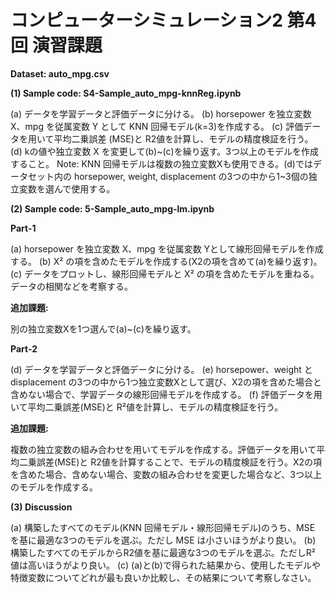 # コンピューターシミュレーション2 第4回 演習課題

**Dataset: auto_mpg.csv**

**(1) Sample code: S4-Sample_auto_mpg-knnReg.ipynb**

(a) データを学習データと評価データに分ける。
(b) horsepower を独立変数 X、mpg を従属変数 Y として KNN 回帰モデル(k=3)を作成する。
(c) 評価データを用いて平均二乗誤差 (MSE)と R2値を計算し、モデルの精度検証を行う。
(d) kの値や独立変数 X を変更して(b)~(c)を繰り返す。3つ以上のモデルを作成すること。
Note: KNN 回帰モデルは複数の独立変数Xも使用できる。(d)ではデータセット内の horsepower, weight, displacement の3つの中から1~3個の独立変数を選んで使用する。

**(2) Sample code: 5-Sample_auto_mpg-lm.ipynb**

**Part-1**

(a) horsepower を独立変数 X、mpg を従属変数 Yとして線形回帰モデルを作成する。
(b) X² の項を含めたモデルを作成する(X2の項を含めて(a)を繰り返す)。
(c) データをプロットし、線形回帰モデルと X² の項を含めたモデルを重ねる。データの相関などを考察する。

**追加課題:**

別の独立変数Xを1つ選んで(a)~(c)を繰り返す。

**Part-2**

(d) データを学習データと評価データに分ける。
(e) horsepower、weight と displacement の3つの中から1つ独立変数Xとして選び、X2の項を含めた場合と含めない場合で、学習データの線形回帰モデルを作成する。
(f) 評価データを用いて平均二乗誤差(MSE)と R²値を計算し、モデルの精度検証を行う。

**追加課題:**

複数の独立変数の組み合わせを用いてモデルを作成する。評価データを用いて平均二乗誤差(MSE)と R2値を計算することで、モデルの精度検証を行う。X2の項を含めた場合、含めない場合、変数の組み合わせを変更した場合など、3つ以上のモデルを作成する。

**(3) Discussion**

(a) 構築したすべてのモデル(KNN 回帰モデル・線形回帰モデル)のうち、MSE を基に最適な3つのモデルを選ぶ。ただし MSE は小さいほうがより良い。
(b) 構築したすべてのモデルからR2値を基に最適な3つのモデルを選ぶ。ただしR² 値は高いほうがより良い。
(c) (a)と(b)で得られた結果から、使用したモデルや特徴変数についてどれが最も良いか比較し、その結果について考察しなさい。

